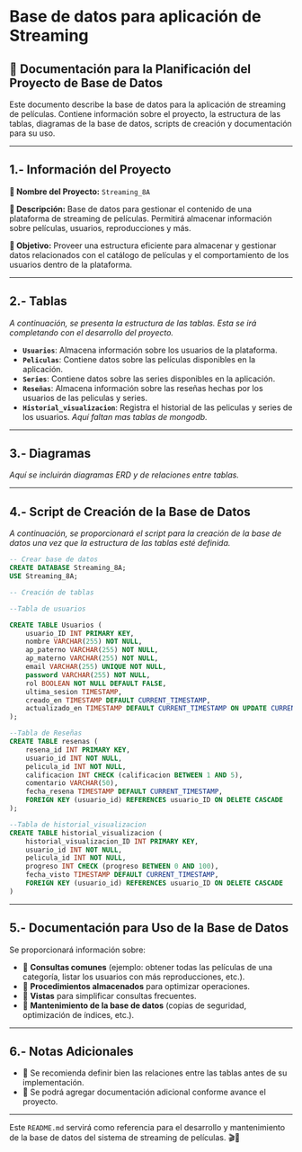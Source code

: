 # Base de datos para aplicación de Streaming

## 📌 Documentación para la Planificación del Proyecto de Base de Datos

Este documento describe la base de datos para la aplicación de streaming de películas. Contiene información sobre el proyecto, la estructura de las tablas, diagramas de la base de datos, scripts de creación y documentación para su uso.

---

## 1.- Información del Proyecto

**📌 Nombre del Proyecto:** `Streaming_8A`  

**📖 Descripción:** Base de datos para gestionar el contenido de una plataforma de streaming de películas. Permitirá almacenar información sobre películas, usuarios, reproducciones y más.  

**🎯 Objetivo:** Proveer una estructura eficiente para almacenar y gestionar datos relacionados con el catálogo de películas y el comportamiento de los usuarios dentro de la plataforma.

---

## 2.- Tablas

_A continuación, se presenta la estructura de las tablas. Esta se irá completando con el desarrollo del proyecto._

- **`Usuarios`**: Almacena información sobre los usuarios de la plataforma.
- **`Peliculas`**: Contiene datos sobre las películas disponibles en la aplicación.
- **`Series`**: Contiene datos sobre las series disponibles en la aplicación.
- **`Reseñas`**: Almacena información sobre las reseñas hechas por los usuarios de las peliculas y series.
- **`Historial_visualizacion`**: Registra el historial de las peliculas y series de los usuarios.
_Aquí faltan mas tablas de mongodb._

---

## 3.- Diagramas

_Aquí se incluirán diagramas ERD y de relaciones entre tablas._

---

## 4.- Script de Creación de la Base de Datos

_A continuación, se proporcionará el script para la creación de la base de datos una vez que la estructura de las tablas esté definida._

```sql
-- Crear base de datos
CREATE DATABASE Streaming_8A;
USE Streaming_8A;

-- Creación de tablas

--Tabla de usuarios

CREATE TABLE Usuarios (
    usuario_ID INT PRIMARY KEY,
    nombre VARCHAR(255) NOT NULL,
    ap_paterno VARCHAR(255) NOT NULL,
    ap_materno VARCHAR(255) NOT NULL,
    email VARCHAR(255) UNIQUE NOT NULL,
    password VARCHAR(255) NOT NULL,
    rol BOOLEAN NOT NULL DEFAULT FALSE,
    ultima_sesion TIMESTAMP,
    creado_en TIMESTAMP DEFAULT CURRENT_TIMESTAMP,
    actualizado_en TIMESTAMP DEFAULT CURRENT_TIMESTAMP ON UPDATE CURRENT_TIMESTAMP
);

--Tabla de Reseñas
CREATE TABLE resenas (
    resena_id INT PRIMARY KEY,
    usuario_id INT NOT NULL,
    pelicula_id INT NOT NULL,
    calificacion INT CHECK (calificacion BETWEEN 1 AND 5),
    comentario VARCHAR(50),
    fecha_resena TIMESTAMP DEFAULT CURRENT_TIMESTAMP,
    FOREIGN KEY (usuario_id) REFERENCES usuario_ID ON DELETE CASCADE
);

--Tabla de historial_visualizacion
CREATE TABLE historial_visualizacion (
    historial_visualizacion_ID INT PRIMARY KEY,
    usuario_id INT NOT NULL,
    pelicula_id INT NOT NULL,
    progreso INT CHECK (progreso BETWEEN 0 AND 100),
    fecha_visto TIMESTAMP DEFAULT CURRENT_TIMESTAMP,
    FOREIGN KEY (usuario_id) REFERENCES usuario_ID ON DELETE CASCADE
)

```

---

## 5.- Documentación para Uso de la Base de Datos

Se proporcionará información sobre:

- 📌 **Consultas comunes** (ejemplo: obtener todas las películas de una categoría, listar los usuarios con más reproducciones, etc.).
- 📌 **Procedimientos almacenados** para optimizar operaciones.
- 📌 **Vistas** para simplificar consultas frecuentes.
- 📌 **Mantenimiento de la base de datos** (copias de seguridad, optimización de índices, etc.).

---

## 6.- Notas Adicionales

- 🔹 Se recomienda definir bien las relaciones entre las tablas antes de su implementación.
- 🔹 Se podrá agregar documentación adicional conforme avance el proyecto.

---

Este `README.md` servirá como referencia para el desarrollo y mantenimiento de la base de datos del sistema de streaming de películas. 🎬📀


